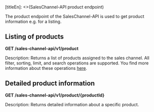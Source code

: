[titleEn]: <>(SalesChannel-API product endpoint)

The product endpoint of the SalesChannel-API is used to get product information e.g. for a listing.

## Listing of products

**GET /sales-channel-api/v1/product**

Description: Returns a list of products assigned to the sales channel.
All filter, sorting, limit, and search operations are supported.
You find more information about these operations [here](../30-api/50-filter-search-limit.md).

## Detailed product information

**GET /sales-channel-api/v1/product/{productId}**

Description: Returns detailed information about a specific product.

